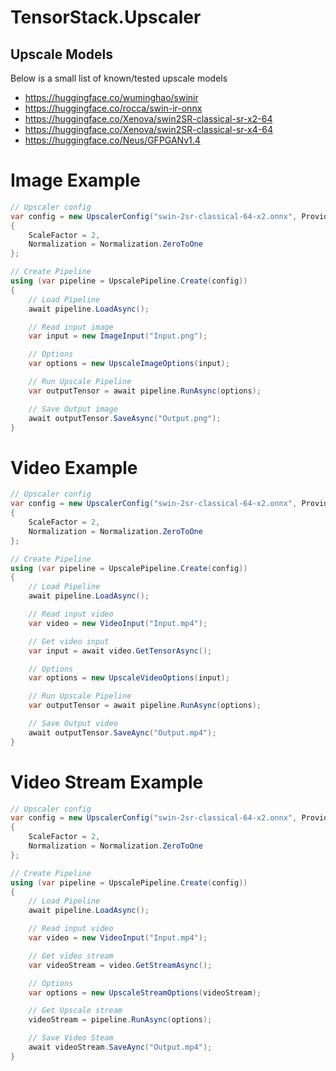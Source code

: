 # TensorStack.Upscaler

## Upscale Models
Below is a small list of known/tested upscale models
* https://huggingface.co/wuminghao/swinir
* https://huggingface.co/rocca/swin-ir-onnx
* https://huggingface.co/Xenova/swin2SR-classical-sr-x2-64
* https://huggingface.co/Xenova/swin2SR-classical-sr-x4-64
* https://huggingface.co/Neus/GFPGANv1.4


# Image Example
```csharp
// Upscaler config
var config = new UpscalerConfig("swin-2sr-classical-64-x2.onnx", Provider.DirectML)
{
    ScaleFactor = 2,
    Normalization = Normalization.ZeroToOne
};

// Create Pipeline
using (var pipeline = UpscalePipeline.Create(config))
{
    // Load Pipeline
    await pipeline.LoadAsync();

    // Read input image
    var input = new ImageInput("Input.png");

    // Options
    var options = new UpscaleImageOptions(input);

    // Run Upscale Pipeline
    var outputTensor = await pipeline.RunAsync(options);

    // Save Output image
    await outputTensor.SaveAsync("Output.png");
}
```



# Video Example
```csharp
// Upscaler config
var config = new UpscalerConfig("swin-2sr-classical-64-x2.onnx", Provider.DirectML)
{
    ScaleFactor = 2,
    Normalization = Normalization.ZeroToOne
};

// Create Pipeline
using (var pipeline = UpscalePipeline.Create(config))
{
    // Load Pipeline
    await pipeline.LoadAsync();

    // Read input video
    var video = new VideoInput("Input.mp4");

    // Get video input
    var input = await video.GetTensorAsync();

    // Options
    var options = new UpscaleVideoOptions(input);

    // Run Upscale Pipeline
    var outputTensor = await pipeline.RunAsync(options);

    // Save Output video
    await outputTensor.SaveAync("Output.mp4");
}
```



# Video Stream Example
```csharp
// Upscaler config
var config = new UpscalerConfig("swin-2sr-classical-64-x2.onnx", Provider.DirectML)
{
    ScaleFactor = 2,
    Normalization = Normalization.ZeroToOne
};

// Create Pipeline
using (var pipeline = UpscalePipeline.Create(config))
{
    // Load Pipeline
    await pipeline.LoadAsync();

    // Read input video
    var video = new VideoInput("Input.mp4");

    // Get video stream
    var videoStream = video.GetStreamAsync();

    // Options
    var options = new UpscaleStreamOptions(videoStream);

    // Get Upscale stream
    videoStream = pipeline.RunAsync(options);

    // Save Video Steam
    await videoStream.SaveAync("Output.mp4");
}
```
